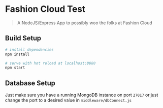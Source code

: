 # Fashion Cloud Test    

> A NodeJS/Express App to possibly woo the folks at Fashion Cloud

## Build Setup

``` bash
# install dependencies
npm install

# serve with hot reload at localhost:8080
npm start
```

## Database Setup

Just make sure you have a running MongoDB instance on port `27017` or just change the port to a desired value in `middleware/dbConnect.js`